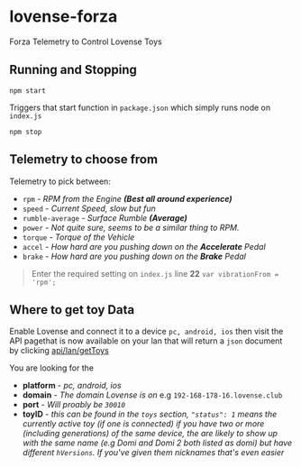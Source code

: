 # lovense-forza #

Forza Telemetry to Control Lovense Toys

## Running and Stopping ##

`npm start`

Triggers that start function in `package.json` which simply runs node on `index.js`

`npm stop`

## Telemetry to choose from ##

Telemetry to pick between:

* `rpm`            _- RPM from the Engine **(Best all around experience)**_
* `speed`          _- Current Speed, slow but fun_
* `rumble-average` _- Surface Rumble **(Average)**_
* `power`          _- Not quite sure, seems to be a similar thing to RPM._
* `torque`         _- Torque of the Vehicle_
* `accel`          _- How hard are you pushing down on the **Accelerate** Pedal_
* `brake`          _- How hard are you pushing down on the **Brake** Pedal_

> Enter the required setting on `index.js` line **22** `var vibrationFrom = 'rpm';`

## Where to get toy Data ##

Enable Lovense and connect it to a device `pc, android, ios` then visit the API pagethat is now available on your lan that will return a `json` document by clicking [api/lan/getToys](https://api.lovense.com/api/lan/getToys)

You are looking for the

* **platform** - _pc, android, ios_
* **domain** - _The domain Lovense is on_ e.g `192-168-178-16.lovense.club`
* **port** - _Will proably be `30010`_
* **toyID** - _this can be found in the `toys` section, `"status": 1` means the currently active toy (_if one is connected_) if you have two or more (_including generations_) of the same device, the are likely to show up with the same name (_e.g Domi and Domi 2 both listed as domi_) but have different `hVersions`. If you've given them nicknames that's even easier_
